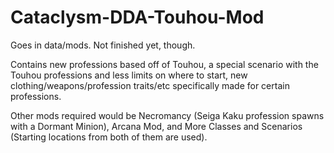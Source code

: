 # Cataclysm-DDA-Touhou-Mod
Goes in data/mods. Not finished yet, though.

Contains new professions based off of Touhou, a special scenario with the Touhou professions and less limits on where to start, new clothing/weapons/profession traits/etc specifically made for certain professions.

Other mods required would be Necromancy (Seiga Kaku profession spawns with a Dormant Minion), Arcana Mod, and More Classes and Scenarios (Starting locations from both of them are used).
